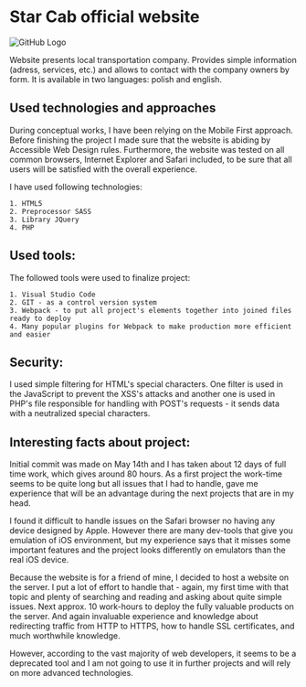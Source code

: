 # Star Cab official website

![GitHub Logo](/images/starcab.bmp)


Website presents local transportation company. Provides simple information (adress, services, etc.) and allows to contact with the company owners by form. It is available in two languages: polish and english.


## Used technologies and approaches

During conceptual works, I have been relying on the Mobile First approach. Before finishing the project I made sure that the website
is abiding by Accessible Web Design rules. Furthermore, the website was tested on all common browsers, Internet Explorer and Safari included, to be sure that all users will be satisfied with the overall experience.

I have used following technologies:

    1. HTML5
    2. Preprocessor SASS
    3. Library JQuery
    4. PHP


## Used tools:

The followed tools were used to finalize project:

    1. Visual Studio Code
    2. GIT - as a control version system
    3. Webpack - to put all project's elements together into joined files ready to deploy
    4. Many popular plugins for Webpack to make production more efficient and easier

## Security:

I used simple filtering for HTML's special characters. One filter is used in the JavaScript to prevent the XSS's attacks and another one is used in PHP's file responsible for handling with POST's requests - it sends data with a neutralized special characters.

## Interesting facts about project:

Initial commit was made on May 14th and I has taken about 12 days of full time work, which gives around 80 hours.
As a first project the work-time seems to be quite long but all issues that I had to handle, gave me experience that will be an advantage during the next projects that are in my head.

I found it difficult to handle issues on the Safari browser no having any device designed by Apple. However there are many dev-tools that give you emulation of iOS environment, but my experience says that it misses some important features and the project looks differently on emulators than the real iOS device.

Because the website is for a friend of mine, I decided to host a website on the server. I put a lot of effort to handle that - again, my first time with that topic and plenty of searching and reading and asking about quite simple issues. Next approx. 10 work-hours to deploy the fully valuable products on the server. And again invaluable experience and knowledge about redirecting traffic from HTTP to HTTPS, how to handle SSL certificates, and much worthwhile knowledge.

However, according to the vast majority of web developers, it seems to be a deprecated tool and I am not going to use it in further projects and will rely on more advanced technologies.

